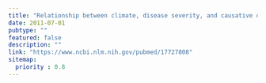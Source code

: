 ```yaml
---
title: "Relationship between climate, disease severity, and causative organism for contact lens-associated microbial keratitis in Australia."
date: 2011-07-01
pubtype: ""
featured: false
description: ""
link: "https://www.ncbi.nlm.nih.gov/pubmed/17727808"
sitemap:
  priority : 0.8
---
```



